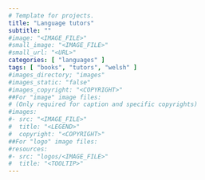 ```yaml
---
# Template for projects.
title: "Language tutors"
subtitle: ""
#image: "<IMAGE_FILE>"
#small_image: "<IMAGE_FILE>"
#small_url: "<URL>"
categories: [ "languages" ]
tags: [ "books", "tutors", "welsh" ]
#images_directory; "images"
#images_static: "false"
#images_copyright: "<COPYRIGHT>"
##For "image" image files:
# (Only required for caption and specific copyrights)
#images:
#- src: "<IMAGE_FILE>"
#  title: "<LEGEND>"
#  copyright: "<COPYRIGHT>"
##For "logo" image files:
#resources:
#- src: "logos/<IMAGE_FILE>"
#  title: "<TOOLTIP>"
---
```


